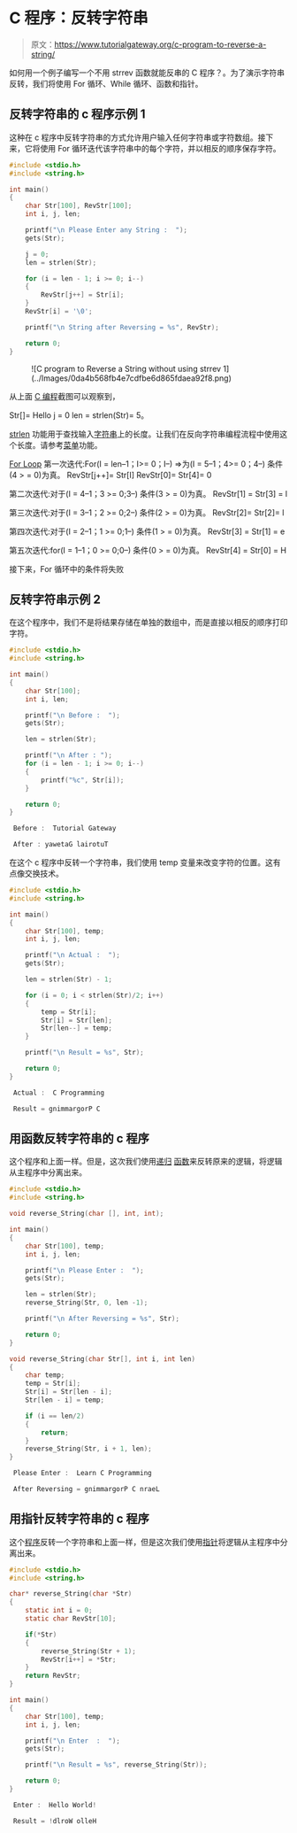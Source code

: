 # C 程序：反转字符串

> 原文：<https://www.tutorialgateway.org/c-program-to-reverse-a-string/>

如何用一个例子编写一个不用 strrev 函数就能反串的 C 程序？。为了演示字符串反转，我们将使用 For 循环、While 循环、函数和指针。

## 反转字符串的 c 程序示例 1

这种在 c 程序中反转字符串的方式允许用户输入任何字符串或字符数组。接下来，它将使用 For 循环迭代该字符串中的每个字符，并以相反的顺序保存字符。

```c
#include <stdio.h>
#include <string.h>

int main()
{
  	char Str[100], RevStr[100];
  	int i, j, len;

  	printf("\n Please Enter any String :  ");
  	gets(Str);

  	j = 0;
  	len = strlen(Str);

  	for (i = len - 1; i >= 0; i--)
  	{
  		RevStr[j++] = Str[i];
  	}
  	RevStr[i] = '\0';

  	printf("\n String after Reversing = %s", RevStr);

  	return 0;
}
```

<figure class="wp-block-image">![C program to Reverse a String without using strrev 1](../Images/0da4b568fb4e7cdfbe6d865fdaea92f8.png)</figure>

从上面 [C 编程](https://www.tutorialgateway.org/c-programming/)截图可以观察到，

Str[]= Hello
j = 0
len = strlen(Str)= 5。

[strlen](https://www.tutorialgateway.org/c-program-to-find-length-of-a-string/) 功能用于查找输入[字符串](https://www.tutorialgateway.org/c-string/)上的长度。让我们在反向字符串编程流程中使用这个长度。请参考[菜单](https://www.tutorialgateway.org/strrev-in-c-programming/)功能。

[For Loop](https://www.tutorialgateway.org/for-loop-in-c-programming/) 第一次迭代:For(I = len–1；I>= 0；I–)
=>为(I = 5–1；4>= 0；4–)
条件(4 > = 0)为真。
RevStr[j++]= Str[I]
RevStr[0]= Str[4]= 0

第二次迭代:对于(I = 4–1；3 >= 0;3–)
条件(3 > = 0)为真。
RevStr[1] = Str[3] = l

第三次迭代:对于(I = 3–1；2 >= 0;2–)
条件(2 > = 0)为真。
RevStr[2]= Str[2]= l

第四次迭代:对于(I = 2–1；1 >= 0;1–)
条件(1 > = 0)为真。
RevStr[3] = Str[1] = e

第五次迭代:for(I = 1–1；0 >= 0;0–)
条件(0 > = 0)为真。
RevStr[4] = Str[0] = H

接下来，For 循环中的条件将失败

## 反转字符串示例 2

在这个程序中，我们不是将结果存储在单独的数组中，而是直接以相反的顺序打印字符。

```c
#include <stdio.h>
#include <string.h>

int main()
{
  	char Str[100];
  	int i, len;

  	printf("\n Before :  ");
  	gets(Str);

  	len = strlen(Str);

 	printf("\n After : "); 
  	for (i = len - 1; i >= 0; i--)
  	{
  		printf("%c", Str[i]);
  	}

  	return 0;
}
```

```c
 Before :  Tutorial Gateway

 After : yawetaG lairotuT
```

在这个 c 程序中反转一个字符串，我们使用 temp 变量来改变字符的位置。这有点像交换技术。

```c
#include <stdio.h>
#include <string.h>

int main()
{
  	char Str[100], temp;
  	int i, j, len;

  	printf("\n Actual :  ");
  	gets(Str);

  	len = strlen(Str) - 1;

  	for (i = 0; i < strlen(Str)/2; i++)
  	{
  		temp = Str[i];
  		Str[i] = Str[len];
  		Str[len--] = temp;
  	}

  	printf("\n Result = %s", Str);

  	return 0;
}
```

```c
 Actual :  C Programming

 Result = gnimmargorP C
```

## 用函数反转字符串的 c 程序

这个程序和上面一样。但是，这次我们使用[递归](https://www.tutorialgateway.org/recursion-in-c/) [函数](https://www.tutorialgateway.org/functions-in-c/)来反转原来的逻辑，将逻辑从主程序中分离出来。

```c
#include <stdio.h>
#include <string.h>

void reverse_String(char [], int, int);

int main()
{
  	char Str[100], temp;
  	int i, j, len;

  	printf("\n Please Enter :  ");
  	gets(Str);

  	len = strlen(Str);
  	reverse_String(Str, 0, len -1);

  	printf("\n After Reversing = %s", Str);

  	return 0;
}

void reverse_String(char Str[], int i, int len)
{
	char temp;
	temp = Str[i];
	Str[i] = Str[len - i];
	Str[len - i] = temp;

  	if (i == len/2)
  	{
		return;
  	}
  	reverse_String(Str, i + 1, len);
}
```

```c
 Please Enter :  Learn C Programming

 After Reversing = gnimmargorP C nraeL
```

## 用指针反转字符串的 c 程序

这个[程序](https://www.tutorialgateway.org/c-programming-examples/)反转一个字符串和上面一样，但是这次我们使用[指针](https://www.tutorialgateway.org/pointers-in-c/)将逻辑从主程序中分离出来。

```c
#include <stdio.h>
#include <string.h>

char* reverse_String(char *Str)
{
	static int i = 0;
	static char RevStr[10];

	if(*Str)
	{
		reverse_String(Str + 1);
		RevStr[i++] = *Str;
	}
	return RevStr;
}

int main()
{
  	char Str[100], temp;
  	int i, j, len;

  	printf("\n Enter  :  ");
  	gets(Str);

  	printf("\n Result = %s", reverse_String(Str));

  	return 0;
}
```

```c
 Enter :  Hello World!

 Result = !dlroW olleH
```